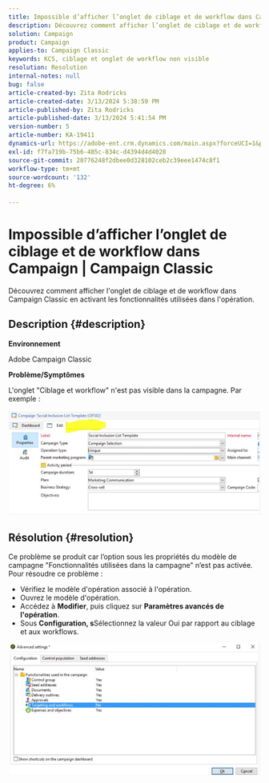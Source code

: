 ```yaml
---
title: Impossible d’afficher l’onglet de ciblage et de workflow dans Campaign | Campaign Classic
description: Découvrez comment afficher l’onglet de ciblage et de workflow dans Campaign Classic
solution: Campaign
product: Campaign
applies-to: Campaign Classic
keywords: KCS, ciblage et onglet de workflow non visible
resolution: Resolution
internal-notes: null
bug: false
article-created-by: Zita Rodricks
article-created-date: 3/13/2024 5:38:59 PM
article-published-by: Zita Rodricks
article-published-date: 3/13/2024 5:41:54 PM
version-number: 5
article-number: KA-19411
dynamics-url: https://adobe-ent.crm.dynamics.com/main.aspx?forceUCI=1&pagetype=entityrecord&etn=knowledgearticle&id=4f849390-60e1-ee11-904c-0022480a227c
exl-id: f7fa719b-75b6-485c-834c-d4394d4d4028
source-git-commit: 20776248f2dbee0d328102ceb2c39eee1474c8f1
workflow-type: tm+mt
source-wordcount: '132'
ht-degree: 6%

---
```


# Impossible d’afficher l’onglet de ciblage et de workflow dans Campaign | Campaign Classic


Découvrez comment afficher l&#39;onglet de ciblage et de workflow dans Campaign Classic en activant les fonctionnalités utilisées dans l&#39;opération.

## Description {#description}


<b>Environnement</b>

Adobe Campaign Classic

<b>Problème/Symptômes</b>

L&#39;onglet &quot;Ciblage et workflow&quot; n&#39;est pas visible dans la campagne. Par exemple :
<br><br>![](assets/___50849390-60e1-ee11-904c-0022480a227c___.png)<br>

## Résolution {#resolution}


Ce problème se produit car l’option sous les propriétés du modèle de campagne &quot;Fonctionnalités utilisées dans la campagne&quot; n’est pas activée. Pour résoudre ce problème :

- Vérifiez le modèle d&#39;opération associé à l&#39;opération.
- Ouvrez le modèle d&#39;opération.
- Accédez à <b>Modifier</b>, puis cliquez sur <b>Paramètres avancés de l&#39;opération</b>.
- Sous <b>Configuration, s</b>Sélectionnez la valeur Oui par rapport au ciblage et aux workflows.


![](assets/f184a935-4ace-ec11-a7b5-00224809c196.png)
